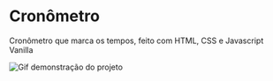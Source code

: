 # Cronômetro

Cronômetro que marca os tempos, feito com HTML, CSS e Javascript Vanilla

<img src="gif/cronometro.gif" alt="Gif demonstração do projeto" />
